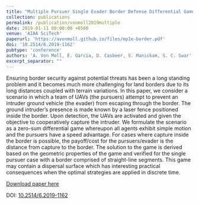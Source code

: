 ```yaml
---
title: "Multiple Pursuer Single Evader Border Defense Differential Game"
collection: publications
permalink: /publication/vonmoll2019multiple
date: 2019-01-11 00:00:00 +0500
venue: 'AIAA SciTech'
paperurl: 'https://avonmoll.github.io/files/mp1e-border.pdf'
doi: '10.2514/6.2019-1162'
pubtype: 'conference'
authors: 'A. Von Moll, E. Garcia, D. Casbeer, S. Manickam, S. C. Swar'
excerpt_separator: ""
---
```

Ensuring border security against potential threats has been a long standing problem and it becomes much more challenging for land borders due to its long distances coupled with terrain variations. In this paper, we consider a scenario in which a team of UAVs (the pursuers)  attempt to prevent an intruder ground vehicle (the evader) from escaping through the border. The ground intruder’s presence is made known by a laser fence positioned inside the border. Upon detection, the UAVs are activated and given the objective to cooperatively capture the intruder. We formulate the scenario as a zero-sum differential game whereupon all agents exhibit simple motion and the pursuers have a speed advantage. For cases where capture inside the border is possible, the payoff/cost for the pursuers/evader is the distance from capture to the border. The solution to the game is derived based on the geometric properties of the game and verified for the single pursuer case with a border comprised of straight-line segments. This game may contain a dispersal surface which has interesting practical consequences when the optimal strategies are applied in discrete time.

[Download paper here](https://avonmoll.github.io/files/mp1e-border.pdf)

DOI: [10.2514/6.2019-1162](https://doi.org/10.2514/6.2019-1162)
